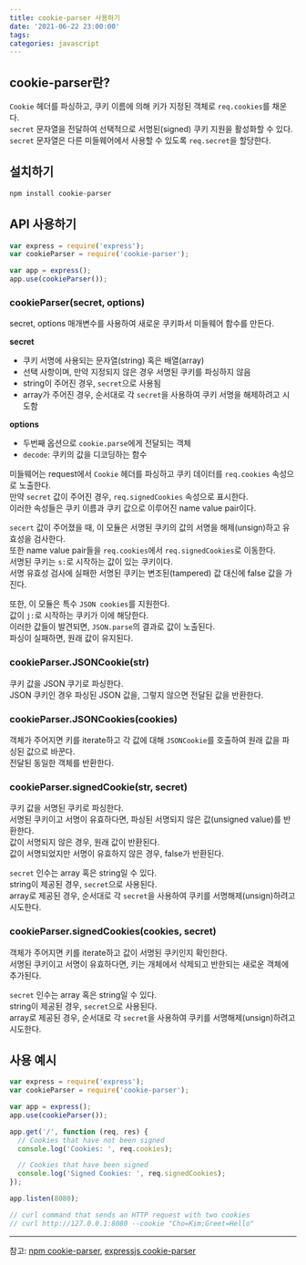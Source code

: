 ```yaml
---
title: cookie-parser 사용하기
date: '2021-06-22 23:00:00'
tags:
categories: javascript
---
```


## cookie-parser란?

`Cookie` 헤더를 파싱하고, 쿠키 이름에 의해 키가 지정된 객체로 `req.cookies`를 채운다.  
`secret` 문자열을 전달하여 선택적으로 서명된(signed) 쿠키 지원을 활성화할 수 있다.  
`secret` 문자열은 다른 미들웨어에서 사용할 수 있도록 `req.secret`을 할당한다.

## 설치하기

```bash
npm install cookie-parser
```

## API 사용하기

```js
var express = require('express');
var cookieParser = require('cookie-parser');

var app = express();
app.use(cookieParser());
```

### cookieParser(secret, options)

secret, options 매개변수를 사용하여 새로운 쿠키파서 미들웨어 함수를 만든다.

**secret**

- 쿠키 서명에 사용되는 문자열(string) 혹은 배열(array)
- 선택 사항이며, 만약 지정되지 않은 경우 서명된 쿠키를 파싱하지 않음
- string이 주어진 경우, `secret`으로 사용됨
- array가 주어진 경우, 순서대로 각 `secret`을 사용하여 쿠키 서명을 해제하려고 시도함

**options**

- 두번째 옵션으로 `cookie.parse`에게 전달되는 객체
- `decode`: 쿠키의 값을 디코딩하는 함수

미들웨어는 request에서 `Cookie` 헤더를 파싱하고 쿠키 데이터를 `req.cookies` 속성으로 노출한다.  
만약 `secret` 값이 주어진 경우, `req.signedCookies` 속성으로 표시한다.  
이러한 속성들은 쿠키 이름과 쿠키 값으로 이루어진 name value pair이다.

`secert` 값이 주어졌을 때, 이 모듈은 서명된 쿠키의 값의 서명을 해제(unsign)하고 유효성을 검사한다.  
또한 name value pair들을 `req.cookies`에서 `req.signedCookies`로 이동한다.  
서명된 쿠키는 `s:`로 시작하는 값이 있는 쿠키이다.  
서명 유효성 검사에 실패한 서명된 쿠키는 변조된(tampered) 값 대신에 false 값을 가진다.

또한, 이 모듈은 특수 `JSON cookies`를 지원한다.  
값이 `j:`로 시작하는 쿠키가 이에 해당한다.  
이러한 값들이 발견되면, `JSON.parse`의 결과로 값이 노출된다.  
파싱이 실패하면, 원래 값이 유지된다.

### cookieParser.JSONCookie(str)

쿠키 값을 JSON 쿠기로 파싱한다.  
JSON 쿠키인 경우 파싱된 JSON 값을, 그렇지 않으면 전달된 값을 반환한다.

### cookieParser.JSONCookies(cookies)

객체가 주어지면 키를 iterate하고 각 값에 대해 `JSONCookie`를 호출하여 원래 값을 파싱된 값으로 바꾼다.  
전달된 동일한 객체를 반환한다.

### cookieParser.signedCookie(str, secret)

쿠키 값을 서명된 쿠키로 파싱한다.  
서명된 쿠키이고 서명이 유효하다면, 파싱된 서명되지 않은 값(unsigned value)를 반환한다.  
값이 서명되지 않은 경우, 원래 값이 반환된다.  
값이 서명되었지만 서명이 유효하지 않은 경우, false가 반환된다.

`secret` 인수는 array 혹은 string일 수 있다.  
string이 제공된 경우, `secret`으로 사용된다.  
array로 제공된 경우, 순서대로 각 `secret`을 사용하여 쿠키를 서명해제(unsign)하려고 시도한다.

### cookieParser.signedCookies(cookies, secret)

객체가 주어지면 키를 iterate하고 값이 서명된 쿠키인지 확인한다.  
서명된 쿠키이고 서명이 유효하다면, 키는 개체에서 삭제되고 반한되는 새로운 객체에 추가된다.

`secret` 인수는 array 혹은 string일 수 있다.  
string이 제공된 경우, `secret`으로 사용된다.  
array로 제공된 경우, 순서대로 각 `secret`을 사용하여 쿠키를 서명해제(unsign)하려고 시도한다.

## 사용 예시

```js
var express = require('express');
var cookieParser = require('cookie-parser');

var app = express();
app.use(cookieParser());

app.get('/', function (req, res) {
  // Cookies that have not been signed
  console.log('Cookies: ', req.cookies);

  // Cookies that have been signed
  console.log('Signed Cookies: ', req.signedCookies);
});

app.listen(8080);

// curl command that sends an HTTP request with two cookies
// curl http://127.0.0.1:8080 --cookie "Cho=Kim;Greet=Hello"
```

---

참고: [npm cookie-parser](https://www.npmjs.com/package/cookie-parser), [expressjs cookie-parser](http://expressjs.com/en/resources/middleware/cookie-parser.html)

```toc

```
